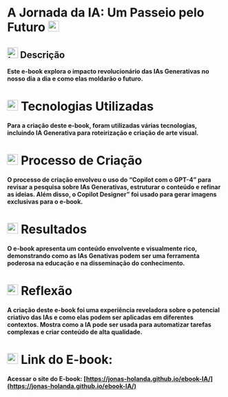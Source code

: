 # A Jornada da IA: Um Passeio pelo Futuro <img src="https://raw.githubusercontent.com/Tarikul-Islam-Anik/Animated-Fluent-Emojis/master/Emojis/Travel%20and%20places/Milky%20Way.png" alt="Milky Way" width="25" height="25" />
## <img src="https://raw.githubusercontent.com/Tarikul-Islam-Anik/Animated-Fluent-Emojis/master/Emojis/Objects/Ledger.png" alt="Ledger" width="25" height="25" /> Descrição

**Este e-book explora o impacto revolucionário das IAs Generativas no nosso dia a dia e como elas moldarão o futuro.**

# <img src="https://raw.githubusercontent.com/Tarikul-Islam-Anik/Animated-Fluent-Emojis/master/Emojis/Smilies/Robot.png" alt="Robot" width="25" height="25" /> Tecnologias Utilizadas

**Para a criação deste e-book, foram utilizadas várias tecnologias, incluindo IA Generativa para roteirização e criação de arte visual.**

# <img src="https://raw.githubusercontent.com/Tarikul-Islam-Anik/Animated-Fluent-Emojis/master/Emojis/Smilies/Face%20with%20Monocle.png" alt="Face with Monocle" width="25" height="25" /> Processo de Criação

**O processo de criação envolveu o uso do “Copilot com o GPT-4” para revisar a pesquisa sobre IAs Generativas, estruturar o conteúdo e refinar as ideias. Além disso, o Copilot Designer” foi usado para gerar imagens exclusivas para o e-book.**

# <img src="https://raw.githubusercontent.com/Tarikul-Islam-Anik/Animated-Fluent-Emojis/master/Emojis/Travel%20and%20places/Rocket.png" alt="Rocket" width="25" height="25" /> Resultados

**O e-book apresenta um conteúdo envolvente e visualmente rico, demonstrando como as IAs Genativas podem ser uma ferramenta poderosa na educação e na disseminação do conhecimento.**

# <img src="https://raw.githubusercontent.com/Tarikul-Islam-Anik/Animated-Fluent-Emojis/master/Emojis/Smilies/Nerd%20Face.png" alt="Nerd Face" width="25" height="25" /> Reflexão

**A criação deste e-book foi uma experiência reveladora sobre o potencial criativo das IAs e como elas podem ser aplicadas em diferentes contextos. Mostra como a IA pode ser usada para automatizar tarefas complexas e criar conteúdo de alta qualidade.**

# <img src="https://raw.githubusercontent.com/Tarikul-Islam-Anik/Animated-Fluent-Emojis/master/Emojis/Smilies/Alien%20Monster.png" alt="Alien Monster" width="25" height="25" /> Link do E-book:

**Acessar o site do E-book: [https://jonas-holanda.github.io/ebook-IA/](https://jonas-holanda.github.io/ebook-IA/)**